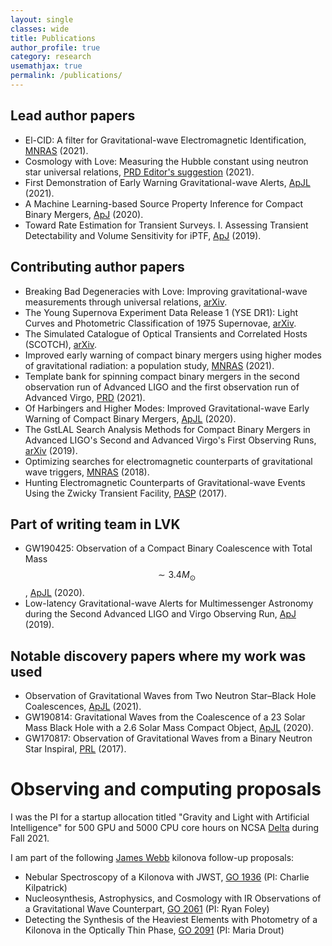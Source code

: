 ```yaml
---
layout: single
classes: wide
title: Publications
author_profile: true
category: research
usemathjax: true
permalink: /publications/
---
```


## Lead author papers
- El-CID: A filter for Gravitational-wave Electromagnetic Identification, [MNRAS](https://doi.org/10.1093/mnras/stab3023) (2021).
- Cosmology with Love:  Measuring the Hubble constant using neutron star universal relations, [PRD Editor's suggestion](https://arxiv.org/abs/2106.06589) (2021).
- First Demonstration of Early Warning Gravitational-wave Alerts, [ApJL](https://iopscience.iop.org/article/10.3847/2041-8213/abed54) (2021).
- A Machine Learning-based Source Property Inference for Compact Binary Mergers, [ApJ](https://iopscience.iop.org/article/10.3847/1538-4357/ab8dbe) (2020).
- Toward Rate Estimation for Transient Surveys. I. Assessing Transient Detectability and Volume Sensitivity for iPTF, [ApJ](https://iopscience.iop.org/article/10.3847/1538-4357/ab2b9c) (2019).

## Contributing author papers
- Breaking Bad Degeneracies with Love: Improving gravitational-wave measurements through universal relations, [arXiv](https://doi.org/10.48550/arXiv.2210.09386).
- The Young Supernova Experiment Data Release 1 (YSE DR1): Light Curves and Photometric Classification of 1975 Supernovae, [arXiv](https://doi.org/10.48550/arXiv.2211.07128).
- The Simulated Catalogue of Optical Transients and Correlated Hosts (SCOTCH), [arXiv](https://doi.org/10.48550/arXiv.2206.02815).
- Improved early warning of compact binary mergers using higher modes of gravitational radiation: a population study, [MNRAS](https://doi.org/10.1093/mnras/stab125) (2021).
- Template bank for spinning compact binary mergers in the second observation run of Advanced LIGO and the first observation run of Advanced Virgo, [PRD](https://journals.aps.org/prd/abstract/10.1103/PhysRevD.103.084047) (2021).
- Of Harbingers and Higher Modes: Improved Gravitational-wave Early Warning of Compact Binary Mergers, [ApJL](https://iopscience.iop.org/article/10.3847/2041-8213/aba42d) (2020).
- The GstLAL Search Analysis Methods for Compact Binary Mergers in Advanced LIGO's Second and Advanced Virgo's First Observing Runs, [arXiv](https://arxiv.org/abs/1901.08580) (2019).
- Optimizing searches for electromagnetic counterparts of gravitational wave triggers, [MNRAS](https://doi.org/10.1093/mnras/sty1066) (2018).
- Hunting Electromagnetic Counterparts of Gravitational-wave Events Using the Zwicky Transient Facility, [PASP](https://iopscience.iop.org/article/10.1088/1538-3873/aa884f) (2017).

## Part of writing team in LVK
- GW190425: Observation of a Compact Binary Coalescence with Total Mass $$\sim 3.4 M_{\odot}$$, [ApJL](https://iopscience.iop.org/article/10.3847/2041-8213/ab75f5) (2020).
- Low-latency Gravitational-wave Alerts for Multimessenger Astronomy during the Second Advanced LIGO and Virgo Observing Run, [ApJ](https://iopscience.iop.org/article/10.3847/1538-4357/ab0e8f) (2019).

## Notable discovery papers where my work was used
- Observation of Gravitational Waves from Two Neutron Star–Black Hole Coalescences, [ApJL](https://iopscience.iop.org/article/10.3847/2041-8213/ac082e) (2021).
- GW190814: Gravitational Waves from the Coalescence of a 23 Solar Mass Black Hole with a 2.6 Solar Mass Compact Object, [ApJL](https://iopscience.iop.org/article/10.3847/2041-8213/ab960f) (2020).
- GW170817: Observation of Gravitational Waves from a Binary Neutron Star Inspiral, [PRL](https://journals.aps.org/prl/abstract/10.1103/PhysRevLett.119.161101) (2017).

# Observing and computing proposals
I was the PI for a startup allocation titled "Gravity and Light with Artificial Intelligence" for 500 GPU and 5000 CPU core hours on NCSA [Delta](https://www.ncsa.illinois.edu/research/project-highlights/delta/) during Fall 2021.

I am part of the following [James Webb](https://www.jwst.nasa.gov/) kilonova follow-up proposals:
- Nebular Spectroscopy of a Kilonova with JWST, [GO 1936](https://www.stsci.edu/jwst/science-execution/program-information.html?id=1936) (PI: Charlie Kilpatrick)
- Nucleosynthesis, Astrophysics, and Cosmology with IR Observations of a Gravitational Wave Counterpart, [GO 2061](https://www.stsci.edu/jwst/science-execution/program-information.html?id=2061) (PI: Ryan Foley)
- Detecting the Synthesis of the Heaviest Elements with Photometry of a Kilonova in the Optically Thin Phase, [GO 2091](https://www.stsci.edu/jwst/science-execution/program-information?id=2091) (PI: Maria Drout)
